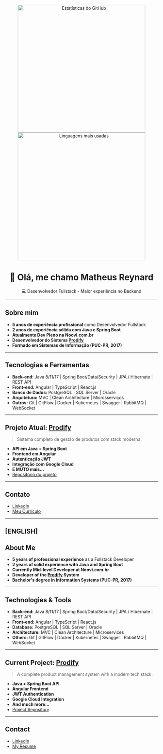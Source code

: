 <p align="center">
  <img width="420" src="https://github-readme-stats.vercel.app/api?username=matheusreynard2&show_icons=true&theme=radical" alt="Estatísticas do GitHub" />
  <img width="420" src="https://github-readme-stats.vercel.app/api/top-langs/?username=matheusreynard2&layout=compact&theme=radical" alt="Linguagens mais usadas" />
</p>

<h1 align="center">👋 Olá, me chamo Matheus Reynard</h1>
<p align="center">
  💻 Desenvolvedor Fullstack - Maior experiência no Backend
</p>

---
## Sobre mim
- **5 anos de experiência profissional** como Desenvolvedor Fullstack 
- **2 anos de experiência sólida com Java e Spring Boot**  
- **Atualmente Dev Pleno na Noovi.com.br**
- **Desenvolvedor do Sistema [Prodify](https://www.sistemaprodify.com)**  
- **Formado em Sistemas de Informação (PUC-PR, 2017)**  
---

## Tecnologias e Ferramentas
- **Back-end:** Java 8/11/17 | Spring Boot/Data/Security | JPA / Hibernate | REST API  
- **Front-end:** Angular | TypeScript | React.js  
- **Banco de Dados:** PostgreSQL | SQL Server | Oracle  
- **Arquitetura:** MVC | Clean Architecture | Microsserviços  
- **Outros:** Git | GitFlow | Docker | Kubernetes | Swagger | RabbitMQ | WebSocket
---

## Projeto Atual: [Prodify](https://www.sistemaprodify.com)
> Sistema completo de gestão de produtos com stack moderna:
- **API em Java + Spring Boot**
- **Frontend em Angular**
- **Autenticação JWT**
- **Integração com Google Cloud**
- **E MUTO mais...**
- [Repositório do projeto](https://github.com/matheusreynard2/portfolio)
---

## Contato
- [LinkedIn](https://bit.ly/3EvTFJY)
- [Meu Currículo](https://bit.ly/cv-math-rey)
---

## [ENGLISH]

## About Me
- **5 years of professional experience** as a Fullstack Developer  
- **2 years of solid experience with Java and Spring Boot**  
- **Currently Mid-level Developer at Noovi.com.br**  
- **Developer of the [Prodify](https://www.sistemaprodify.com) System**  
- **Bachelor's degree in Information Systems (PUC-PR, 2017)**

---

## Technologies & Tools
- **Back-end:** Java 8/11/17 | Spring Boot/Data/Security | JPA / Hibernate | REST API  
- **Front-end:** Angular | TypeScript | React.js  
- **Database:** PostgreSQL | SQL Server | Oracle  
- **Architecture:** MVC | Clean Architecture | Microservices  
- **Others:** Git | GitFlow | Docker | Kubernetes | Swagger | RabbitMQ | WebSocket

---

## Current Project: [Prodify](https://www.sistemaprodify.com)
> A complete product management system with a modern tech stack:
- **Java + Spring Boot API**  
- **Angular Frontend**  
- **JWT Authentication**  
- **Google Cloud Integration**  
- **And much more...**  
- [Project Repository](https://github.com/matheusreynard2/portfolio)

---

## Contact
- [LinkedIn](https://bit.ly/3EvTFJY)  
- [My Resume](https://bit.ly/cv-math-rey)
